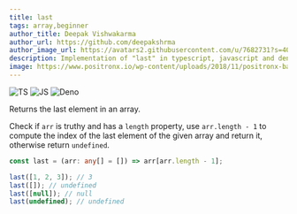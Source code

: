 ```yaml
---
title: last
tags: array,beginner
author_title: Deepak Vishwakarma
author_url: https://github.com/deepakshrma
author_image_url: https://avatars2.githubusercontent.com/u/7682731?s=400
description: Implementation of "last" in typescript, javascript and deno.
image: https://www.positronx.io/wp-content/uploads/2018/11/positronx-banner-1152-1.jpg
---
```


![TS](https://img.shields.io/badge/supports-typescript-blue.svg?style=flat-square)
![JS](https://img.shields.io/badge/supports-javascript-yellow.svg?style=flat-square)
![Deno](https://img.shields.io/badge/supports-deno-green.svg?style=flat-square)

Returns the last element in an array.

Check if `arr` is truthy and has a `length` property, use `arr.length - 1` to compute the index of the last element of the given array and return it, otherwise return `undefined`.

```ts title="typescript"
const last = (arr: any[] = []) => arr[arr.length - 1];
```

```ts title="typescript"
last([1, 2, 3]); // 3
last([]); // undefined
last([null]); // null
last(undefined); // undefined
```
